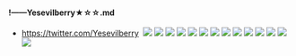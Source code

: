 #### !——Yesevilberry★☆☆.md
- https://twitter.com/Yesevilberry
![]()
![](https://pbs.twimg.com/media/EGdrR6eW4AEtB_4?format=jpg&name=4096x4096)
![](https://pbs.twimg.com/media/EGdrSCjX0AExhiS?format=jpg&name=4096x4096)
![](https://pbs.twimg.com/media/EBd8v4gW4AE30zM?format=jpg&name=4096x4096)
![](https://pbs.twimg.com/media/EA_PV9-WwAMANrZ?format=jpg&name=4096x4096)
![](https://pbs.twimg.com/media/EAWPLMPUIAAYKZP?format=jpg&name=4096x4096)
![](https://pbs.twimg.com/media/EAnwgEBXYAAxnSJ?format=jpg&name=4096x4096)
![](https://pbs.twimg.com/media/EADQ04CXoAAvO7F?format=jpg&name=4096x4096)
![](https://pbs.twimg.com/media/D-XIn-lU8AAYWo7?format=jpg&name=4096x4096)
![](https://pbs.twimg.com/media/D9yVXMbUYAIAU2S?format=jpg&name=4096x4096)
![](https://pbs.twimg.com/media/D9Pnt1DU8AE43k5?format=jpg&name=4096x4096)
![](https://pbs.twimg.com/media/D9ORpI-UwAAT_j1?format=jpg&name=4096x4096)
![](https://pbs.twimg.com/media/D9ORvfDU8AAGmH_?format=jpg&name=4096x4096)
![](https://pbs.twimg.com/media/D9ORwfeUwAAGuoD?format=jpg&name=4096x4096)
![](https://pbs.twimg.com/media/D9Ei2wCVAAARHzk?format=jpg&name=4096x4096)
